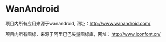 # WanAndroid
项目内所有应用来源于wanandroid, 网址：http://www.wanandroid.com/

项目内所有图标，来源于阿里巴巴矢量图标库，网址：http://www.iconfont.cn/
